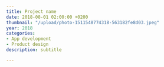 ```yaml
---
title: Project name
date: 2018-08-01 02:00:00 +0200
thumbnail: "/upload/photo-1511548774318-563182fe8d03.jpeg"
year: 2018
categories:
- App development
- Product design
description: subtitle

---
```

